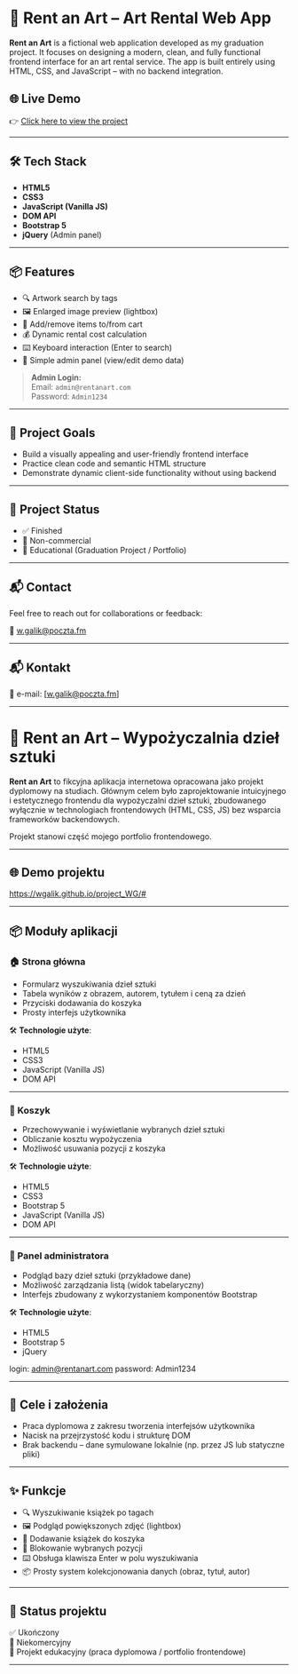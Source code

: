 
# 🎨 Rent an Art – Art Rental Web App

**Rent an Art** is a fictional web application developed as my graduation project. It focuses on designing a modern, clean, and fully functional frontend interface for an art rental service. The app is built entirely using HTML, CSS, and JavaScript – with no backend integration.

## 🌐 Live Demo

👉 [Click here to view the project](https://wgalik.github.io/project_WG/#)

---

## 🛠️ Tech Stack

- **HTML5**
- **CSS3**
- **JavaScript (Vanilla JS)**
- **DOM API**
- **Bootstrap 5**
- **jQuery** (Admin panel)

---

## 📦 Features

- 🔍 Artwork search by tags
- 🖼️ Enlarged image preview (lightbox)
- 🛒 Add/remove items to/from cart
- 💰 Dynamic rental cost calculation
- ⌨️ Keyboard interaction (Enter to search)
- 🔐 Simple admin panel (view/edit demo data)

> **Admin Login:**  
> Email: `admin@rentanart.com`  
> Password: `Admin1234`

---

## 🎯 Project Goals

- Build a visually appealing and user-friendly frontend interface
- Practice clean code and semantic HTML structure
- Demonstrate dynamic client-side functionality without using backend

---

## 🚧 Project Status

- ✅ Finished
- 📁 Non-commercial
- 🧠 Educational (Graduation Project / Portfolio)

---

## 📬 Contact

Feel free to reach out for collaborations or feedback:

📧 [w.galik@poczta.fm](mailto:w.galik@poczta.fm)

---


## 📬 Kontakt

📧 e-mail: [w.galik@poczta.fm]  

---

# 🎨 Rent an Art – Wypożyczalnia dzieł sztuki

**Rent an Art** to fikcyjna aplikacja internetowa opracowana jako projekt dyplomowy na studiach. Głównym celem było zaprojektowanie intuicyjnego i estetycznego frontendu dla wypożyczalni dzieł sztuki, zbudowanego wyłącznie w technologiach frontendowych (HTML, CSS, JS) bez wsparcia frameworków backendowych.

Projekt stanowi część mojego portfolio frontendowego.

---

## 🌐 Demo projektu

https://wgalik.github.io/project_WG/#

---

## 📦 Moduły aplikacji

### 🏠 Strona główna

- Formularz wyszukiwania dzieł sztuki
- Tabela wyników z obrazem, autorem, tytułem i ceną za dzień
- Przyciski dodawania do koszyka
- Prosty interfejs użytkownika

🛠 **Technologie użyte**:
- HTML5
- CSS3
- JavaScript (Vanilla JS)
- DOM API

---

### 🛒 Koszyk

- Przechowywanie i wyświetlanie wybranych dzieł sztuki
- Obliczanie kosztu wypożyczenia
- Możliwość usuwania pozycji z koszyka

🛠 **Technologie użyte**:
- HTML5
- CSS3
- Bootstrap 5
- JavaScript (Vanilla JS)
- DOM API

---

### 🔐 Panel administratora

- Podgląd bazy dzieł sztuki (przykładowe dane)
- Możliwość zarządzania listą (widok tabelaryczny)
- Interfejs zbudowany z wykorzystaniem komponentów Bootstrap

🛠 **Technologie użyte**:
- HTML5
- Bootstrap 5
- jQuery

login: admin@rentanart.com
password: Admin1234

---

## 🎯 Cele i założenia

- Praca dyplomowa z zakresu tworzenia interfejsów użytkownika
- Nacisk na przejrzystość kodu i strukturę DOM
- Brak backendu – dane symulowane lokalnie (np. przez JS lub statyczne pliki)

---

## ✨ Funkcje

- 🔍 Wyszukiwanie książek po tagach
- 🖼️ Podgląd powiększonych zdjęć (lightbox)
- 🛒 Dodawanie książek do koszyka
- 🚫 Blokowanie wybranych pozycji
- ⌨️ Obsługa klawisza Enter w polu wyszukiwania
- 📦 Prosty system kolekcjonowania danych (obraz, tytuł, autor)

---

## 🚧 Status projektu

✅ Ukończony  
📁 Niekomercyjny  
🧠 Projekt edukacyjny (praca dyplomowa / portfolio frontendowe)

---

